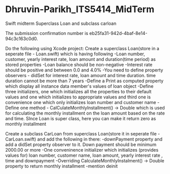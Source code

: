 # Dhruvin-Parikh_ITS5414_MidTerm
Swift midterm Superclass Loan and subclass carloan

The submission confirmation number is eb25fa31-942d-4baf-8e14-94c3c163c0d0.

Do the following using Xcode project:
Create a superclass Loan(store in a seperate file - Loan.swift) which is having following
-Loan number, customer, yearly interest rate, loan amount and duration(time period) as stored properties
-Loan balance should be non-negative
-Interest rate should be positive and between 0.0 and 4.0%
-You need to define property observers - didSet for interest rate, loan amount and time duration. time duration cannot be more than 7 years
-Define a Print as computed property which display all instance data member's values of loan object
-Define three initializers, one which initializes all the properties to their default values and one which initializes to appropriate values and third one is convenience one which only initializes loan number and customer name
-Define one method - CalCulateMonthlyInstallment() -> Double which is used for calculating the monthly installment on the loan amount based on the rate and time. SInce Loan is super class, here you can make it return zero as monthly installment

Create a subclass CarLoan from superclass Loan(store it in seperate file - CarLoan.swift) and add the following in there:
-downPayment property and add a didSet property observer to it. Down payment should be minimum 2000.00 or more
-One conveninence initializer which initializes (provides values for) loan number, customer name, loan amount, yearly interest rate , time and downpayment
-Overriding CalculateMonthlyInstalment() -> Double property to return monthly installment
-mention deinit
